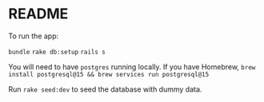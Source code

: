 # README

To run the app:

`bundle`
`rake db:setup`
`rails s`

You will need to have `postgres` running locally. If you have Homebrew, `brew install postgresql@15 && brew services run postgresql@15`

Run `rake seed:dev` to seed the database with dummy data.
